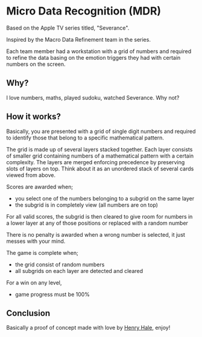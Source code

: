 # Micro Data Recognition (MDR)

Based on the Apple TV series titled, "Severance".

Inspired by the Macro Data Refinement team in the series.

Each team member had a workstation with a grid of numbers and required to refine the data 
basing on the emotion triggers they had with certain numbers on the screen. 

## Why?

I love numbers, maths, played sudoku, watched Severance. Why not?

## How it works?

Basically, you are presented with a grid of single digit numbers and 
required to identify those that belong to a specific mathematical pattern.

The grid is made up of several layers stacked together.
Each layer consists of smaller grid containing numbers of a mathematical pattern with a certain complexity.
The layers are merged enforcing precedence by preserving slots of layers on top.
Think about it as an unordered stack of several cards viewed from above.

Scores are awarded when;
- you select one of the numbers belonging to a subgrid on the same layer
- the subgrid is in completely view (all numbers are on top)

For all valid scores, the subgrid is then cleared to give room for numbers in a lower layer at any of those positions or replaced with a random number

There is no penalty is awarded when a wrong number is selected, it just messes with your mind.

The game is complete when;
- the grid consist of random numbers
- all subgrids on each layer are detected and cleared

For a win on any level,
- game progress must be 100%

## Conclusion

Basically a proof of concept made with love by [Henry Hale](github.com/henryhale), enjoy!
    
